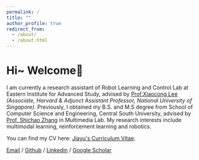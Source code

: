 ```yaml
---
permalink: /
title: ""
author_profile: true
redirect_from: 
  - /about/
  - /about.html
---
```


# Hi~ Welcome👋

I am currently a research assistant of Robot Learning and Control Lab at Eastern Institute for Advanced Study, advised by [Prof.Xiaocong Lee](https://www.xiaocongli.top) *(Associate, Harvard & Adjunct Assistant Professor, National University of Singapore)*. Previously, I obtained my B.S. and M.S degree from School of Computer Science and Engineering, Central South University, advised by [Prof. Shichao Zhang](http://zhangdmlab.com/zsc/) in Multimedia Lab. My research interests include multimodal learning, reinforcement learning and robotics.
 
You can find my CV here: [Jiayu's Curriculum Vitae](../_pages/CV_SJY.pdf).
 
[Email](mailto:jiayusong16@gmail.com) / [Github](https://github.com/Mario0716) / [Linkedin](https://www.linkedin.com/in/jiayusong1999) / [Google Scholar](https://scholar.google.com.hk/citations?user=4qXmEAQAAAAJ&hl=zh-CN)
